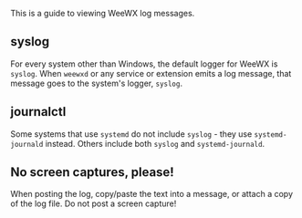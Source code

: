 This is a guide to viewing WeeWX log messages.

## syslog

For every system other than Windows, the default logger for WeeWX is `syslog`.  When `weewxd` or any service or extension emits a log message, that message goes to the system's logger, `syslog`.



## journalctl

Some systems that use `systemd` do not include `syslog` - they use `systemd-journald` instead.  Others include both `syslog` and `systemd-journald`.

## No screen captures, please!

When posting the log, copy/paste the text into a message, or attach a copy of the log file.  Do not post a screen capture!
